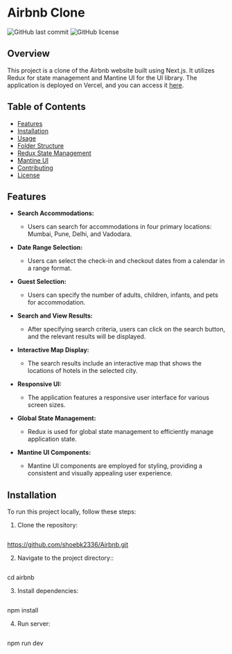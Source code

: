 # Airbnb Clone

![GitHub last commit](https://img.shields.io/github/last-commit/shoebk2336/airbnb)
![GitHub license](https://img.shields.io/github/license/shoebk2336/airbnb)

## Overview

This project is a clone of the Airbnb website built using Next.js. It utilizes Redux for state management and Mantine UI for the UI library. The application is deployed on Vercel, and you can access it [here](https://airbnb-wilp.vercel.app/).

## Table of Contents

- [Features](#features)
- [Installation](#installation)
- [Usage](#usage)
- [Folder Structure](#folder-structure)
- [Redux State Management](#redux-state-management)
- [Mantine UI](#mantine-ui)
- [Contributing](#contributing)
- [License](#license)

## Features

- **Search Accommodations:**
  - Users can search for accommodations in four primary locations: Mumbai, Pune, Delhi, and Vadodara.

- **Date Range Selection:**
  - Users can select the check-in and checkout dates from a calendar in a range format.

- **Guest Selection:**
  - Users can specify the number of adults, children, infants, and pets for accommodation.

- **Search and View Results:**
  - After specifying search criteria, users can click on the search button, and the relevant results will be displayed.

- **Interactive Map Display:**
  - The search results include an interactive map that shows the locations of hotels in the selected city.

- **Responsive UI:**
  - The application features a responsive user interface for various screen sizes.

- **Global State Management:**
  - Redux is used for global state management to efficiently manage application state.

- **Mantine UI Components:**
  - Mantine UI components are employed for styling, providing a consistent and visually appealing user experience.


## Installation

To run this project locally, follow these steps:

1. Clone the repository:
   ```bash
  https://github.com/shoebk2336/Airbnb.git

2. Navigate to the project directory::
   ```bash
  cd airbnb

3. Install dependencies:
   ```bash
  npm install

4. Run server:
   ```bash
  npm run dev
